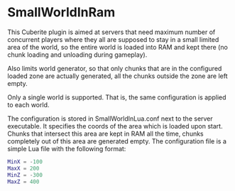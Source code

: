 # SmallWorldInRam

This Cuberite plugin is aimed at servers that need maximum number of concurrent players where they all are
supposed to stay in a small limited area of the world, so the entire world is loaded into RAM and kept there
(no chunk loading and unloading during gameplay).

Also limits world generator, so that only chunks that are in the configured loaded zone are actually
generated, all the chunks outside the zone are left empty.

Only a single world is supported. That is, the same configuration is applied to each world.

The configuration is stored in SmallWorldInLua.conf next to the server executable. It specifies the coords
of the area which is loaded upon start. Chunks that intersect this area are kept in RAM all the time, chunks
completely out of this area are generated empty. The configuration file is a simple Lua file with the
following format:

```lua
MinX = -100
MaxX = 200
MinZ = -300
MaxZ = 400
```
